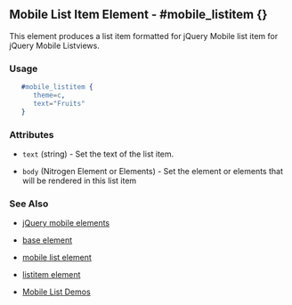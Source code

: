 
## Mobile List Item Element - #mobile_listitem {}

This element produces a list item formatted for jQuery Mobile list item for jQuery Mobile Listviews.

### Usage

```erlang
   #mobile_listitem { 
      theme=c,
      text="Fruits"
   }

```

### Attributes
 
   * `text` (string) - Set the text of the list item.

   * `body` (Nitrogen Element or Elements) - Set the element or elements that will be rendered in this list item

### See Also

 *  [jQuery mobile elements](./jquery_mobile.md)

 *  [base element](./element_base.md)

 *  [mobile list element](./mobile_list.md)

 *  [listitem element](./listitem.md)

 *  [Mobile List Demos](http://nitrogenproject.com/demos/mobile_list)
